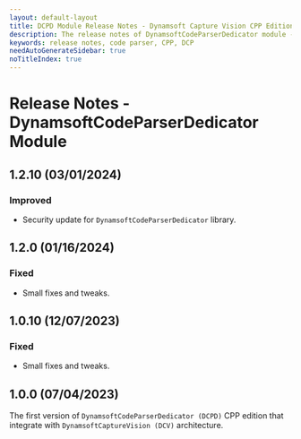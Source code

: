 ```yaml
---
layout: default-layout
title: DCPD Module Release Notes - Dynamsoft Capture Vision CPP Edition
description: The release notes of DynamsoftCodeParserDedicator module - Dynamsoft Capture Vision CPP Edition.
keywords: release notes, code parser, CPP, DCP
needAutoGenerateSidebar: true
noTitleIndex: true
---
```


# Release Notes - DynamsoftCodeParserDedicator Module

## 1.2.10 (03/01/2024)

### Improved

- Security update for `DynamsoftCodeParserDedicator` library.

## 1.2.0 (01/16/2024)

### Fixed

- Small fixes and tweaks.

## 1.0.10 (12/07/2023)

### Fixed

- Small fixes and tweaks.

## 1.0.0 (07/04/2023)

The first version of `DynamsoftCodeParserDedicator (DCPD)` CPP edition that integrate with `DynamsoftCaptureVision (DCV)` architecture.
